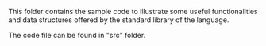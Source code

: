 This folder contains the sample code to illustrate some useful
functionalities and data structures offered by the standard
library of the language.

The code file can be found in "src" folder.
